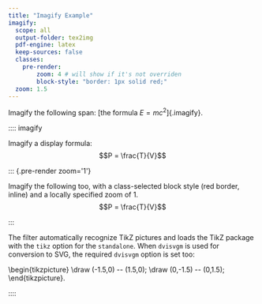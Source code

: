 ```yaml
---
title: "Imagify Example"
imagify:
  scope: all
  output-folder: tex2img
  pdf-engine: latex
  keep-sources: false
  classes: 
    pre-render:
        zoom: 4 # will show if it's not overriden
        block-style: "border: 1px solid red;"
  zoom: 1.5
---
```


Imagify the following span: [the formula $E = mc^2$]{.imagify}. 

:::: imagify

Imagify a display formula: $$P = \frac{T}{V}$$

::: {.pre-render zoom='1'}

Imagify the following too, with a class-selected block style (red border,
inline) and a locally specified zoom of 1. $$P = \frac{T}{V}$$

:::

The filter automatically recognize TikZ pictures and loads the TikZ package
with the `tikz` option for the `standalone`. When `dvisvgm` is used for 
conversion to SVG, the required `dvisvgm` option is set too:

\begin{tikzpicture}
  \draw (-1.5,0) -- (1.5,0);
  \draw (0,-1.5) -- (0,1.5);
\end{tikzpicture}.

::::
